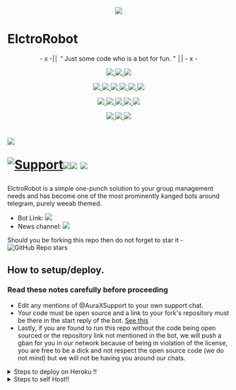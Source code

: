 <p align="center">
  <img src="https://telegra.ph/file/06129d917642f323f77a3.jpg">
</p>

# ElctroRobot 

<p align="center">
- x -|│  “	Just some code who is a bot for fun. ”  │| - x -
</p>

<p align="center">
<a href="https://app.codacy.com/gh/IisGaurav/ElctroRobot?utm_source=github.com&utm_medium=referral&utm_content=IisGaurav/ElctroRobot&utm_campaign=Badge_Grade_Settings" alt="Codacy Badge">
<img src="https://api.codacy.com/project/badge/Grade/6141417ceaf84545bab6bd671503df51" /> </a>
<a href="https://github.com/iisgaurav/ElctroRobot" alt="Libraries.io dependency status for GitHub repo"> <img src="https://img.shields.io/librariesio/github/IisGaurav/ElctroRobot" /> </a>
<a href="http://hits.dwyl.com/IisGaurav/ElctroRobot" alt="HitCount"> <img src="http://hits.dwyl.com/IisGaurav/ElctroRobot.svg" /> </a>
</p>
<p align="center">
<a href="https://github.com/iisgaurav/ElctroRobot" alt="GitHub closed issues"> <img src="https://img.shields.io/github/issues-closed-raw/IisGaurav/ElctroRobot?style=flat&logo=github&color=success" /> </a>
<a href="https://github.com/iisgaurav/ElctroRobot" alt="GitHub commit activity"> <img src="https://img.shields.io/github/commit-activity/m/IisGaurav/ElctroRobot" /> </a>
<a href="https://github.com/iisgaurav/ElctroRobot/graphs/contributors" alt="GitHub contributors"> <img src="https://img.shields.io/github/contributors/IisGaurav/ElctroRobot?style=flat&logo=github" /> </a>
<a href="https://github.com/iisgaurav/ElctroRobot/network/members" alt="GitHub forks"> <img src="https://img.shields.io/github/forks/IisGaurav/ElctroRobot?label=Forks&logo=github" /> </a>
<a href="https://github.com/iisgaurav/ElctroRobot" alt="GitHub closed pull requests"> <img src="https://img.shields.io/github/issues-pr-closed-raw/IisGaurav/ElctroRobot?color=success" /> </a>
<a href="https://github.com/iisgaurav/ElctroRobot" alt="GitHub issues"> <img src="https://img.shields.io/github/issues-raw/IisGaurav/ElctroRobot?style=flat&logo=github&color=yellow" /> </a>
</p>
<p align="center">
<a href="https://github.com/iisgaurav/ElctroRobot" alt="GitHub release (latest by date including pre-releases)"> <img src="https://img.shields.io/github/v/release/IisGaurav/ElctroRobot?include_prereleases?style=flat&logo=github" /> </a>
<a href="https://www.python.org/" alt="made-with-python"> <img src="https://img.shields.io/badge/Made%20with-Python-1f425f.svg?style=flat&logo=python&color=blue" /> </a>
<a href="https://github.com/iisgaurav/ElctroRobot" alt="Docker!"> <img src="https://aleen42.github.io/badges/src/docker.svg" /> </a>
<a href="https://github.com/iisgaurav/ElctroRobot" alt="GitHub repo size"> <img src="https://img.shields.io/github/repo-size/IisGaurav/ElctroRobot" /> </a>
<a href="https://github.com/iisgaurav/ElctroRobot/blob/master/LICENSE" alt="GPLv3 license"> <img src="https://img.shields.io/badge/License-GPLv3-blue.svg" /> </a>
</p>
<p align="center">
<a href="https://t.me/ElctroRobotUpdates" alt="Telegram!"> <img src="https://aleen42.github.io/badges/src/telegram.svg" /> </a>
<a href="https://github.com/iisgaurav/ElctroRobot/graphs/commit-activity" alt="Maintenance"> <img src="https://img.shields.io/badge/Maintained%3F-yes-green.svg" /> </a>
<a href="https://makeapullrequest.com" alt="PRs Welcome"> <img src="https://img.shields.io/badge/PRs-welcome-brightgreen.svg?style=flat-square" /> </a>
</p>


# <p align="left"><a href="https://github.com/iisgaurav/ElctroRobot"><img src="https://github-readme-stats.vercel.app/api/pin?username=IisGaurav&show_icons=true&theme=dark&hide_border=true&repo=ElctroRobot"></a></p><p align="centre"><a href="https://t.me/AuraXSupport"> <img src="https://img.shields.io/badge/telegram-Support_Group-blue?style=social&logo=telegram" alt="Support" /></a><a href="https://github.com/iisgaurav/ElctroRobot/stargazers"><img src="https://img.shields.io/github/stars/IisGaurav/ElctroRobot?style=social"></a><a href="https://github.com/iisgaurav/ElctroRobot/fork"><img src="https://img.shields.io/github/forks/IisGaurav/ElctroRobot?label=Fork&logoColor=blue&style=social"></a> <a href="https://github.com/iisgaurav/ElctroRobot"><img src="https://img.shields.io/github/last-commit/IisGaurav/ElctroRobot?style=flat-square"></a></p>



ElctroRobot is a simple one-punch solution to your group management needs and has become one of the most prominently kanged bots around telegram, purely weeab themed.

* Bot Link:  <a href="https://t.me/ElctroRobot" alt="ElctroRobot"> <img src="https://img.shields.io/badge/%F0%9F%A4%96%20-ElctroRobot-blue" /> </a>
* News channel: <a  href="https://t.me/ElctroRobotUpdates" alt="ElctroRobot Updates"> <img  src="https://img.shields.io/badge/%F0%9F%92%A1-ElctroRobot%20Updates-9cf" /> </a>

Should you be forking this repo then do not forget to star it - <img alt="GitHub Repo stars" src="https://img.shields.io/github/stars/IisGaurav/ElctroRobot?color=white&label=%F0%9F%8C%9F%20star">


## How to setup/deploy.

### Read these notes carefully before proceeding 
 - Edit any mentions of @AuraXSupport to your own support chat. 
 - Your code must be open source and a link to your fork's repository must be there in the start reply of the bot. [See this](https://github.com/iisgaurav/ElctroRobot)
 - Lastly, if you are found to run this repo without the code being open sourced or the repository link not mentioned in the bot, we will push a gban for you in our network because of being in violation of the license, you are free to be a dick and not respect the open source code (we do not mind) but we will not be having you around our chats.


<details>
  <summary>Steps to deploy on Heroku !! </summary>

```
Fill in all the details, Deploy!
Now go to https://dashboard.heroku.com/apps/(app-name)/resources ( Replace (app-name) with your app name )
REMEMBER: Turn on worker dyno (Don't worry It's free :D) & Webhook
Now send the bot /start, If it doesn't respond go to https://dashboard.heroku.com/apps/(app-name)/settings and remove webhook and port.
```

  [![Deploy](https://www.herokucdn.com/deploy/button.svg)](https://heroku.com/deploy?template=https://github.com/iisgaurav/ElctroRobot.git)

</details>  
<details>
  <summary>Steps to self Host!! </summary>

  ## Setting up the bot (Read this before trying to use!):
Please make sure to use python3.6, as I cannot guarantee everything will work as expected on older Python versions!
This is because markdown parsing is done by iterating through a dict, which is ordered by default in 3.6.

  ### Configuration

There are two possible ways of configuring your bot: a config.py file, or ENV variables.

The preferred version is to use a `config.py` file, as it makes it easier to see all your settings grouped together.
This file should be placed in your `ElctroRobot` folder, alongside the `__main__.py` file. 
This is where your bot token will be loaded from, as well as your database URI (if you're using a database), and most of 
your other settings.

It is recommended to import sample_config and extend the Config class, as this will ensure your config contains all 
defaults set in the sample_config, hence making it easier to upgrade.

An example `config.py` file could be:
```
from ElctroRobot.sample_config import Config

class Development(Config):
    OWNER_ID = 1100735944 # your telegram ID
    OWNER_USERNAME = "iisgaurav"  # your telegram username
    API_KEY = "your bot api key"  # your api key, as provided by the @botfather
    SQLALCHEMY_DATABASE_URI = 'postgresql://username:password@localhost:5432/database'  # sample db credentials
    JOIN_LOGGER = '-1234567890' # some group chat that your bot is a member of
    USE_JOIN_LOGGER = True
    DRAGONS = [18673980, 1100735944]  # List of id's for users which have sudo access to the bot.
    LOAD = []
    NO_LOAD = ['translation']
```

If you can't have a config.py file (EG on Heroku), it is also possible to use environment variables.
The following env variables are supported:
 - `ENV`: Setting this to ANYTHING will enable env variables

 - `TOKEN`: Your bot token, as a string.
 - `OWNER_ID`: An integer of consisting of your owner ID
 - `OWNER_USERNAME`: Your username

 - `DATABASE_URL`: Your database URL
 - `JOIN_LOGGER`: optional: a chat where your replied saved messages are stored, to stop people deleting their old 
 - `LOAD`: Space-separated list of modules you would like to load
 - `NO_LOAD`: Space-separated list of modules you would like NOT to load
 - `WEBHOOK`: Setting this to ANYTHING will enable webhooks when in env mode
 messages
 - `URL`: The URL your webhook should connect to (only needed for webhook mode)

 - `DRAGONS`: A space-separated list of user_ids which should be considered sudo users
 - `DEMONS`: A space-separated list of user_ids which should be considered support users (can gban/ungban,
 nothing else)
 - `WOLVES`: A space-separated list of user_ids which should be considered whitelisted - they can't be banned.
 - `DONATION_LINK`: Optional: link where you would like to receive donations.
 - `CERT_PATH`: Path to your webhook certificate
 - `PORT`: Port to use for your webhooks
 - `DEL_CMDS`: Whether to delete commands from users which don't have rights to use that command
 - `STRICT_GBAN`: Enforce gbans across new groups as well as old groups. When a gbanned user talks, he will be banned.
 - `WORKERS`: Number of threads to use. 8 is the recommended (and default) amount, but your experience may vary.
 __Note__ that going crazy with more threads wont necessarily speed up your bot, given the large amount of sql data 
 accesses, and the way python asynchronous calls work.
 - `BAN_STICKER`: Which sticker to use when banning people.
 - `ALLOW_EXCL`: Whether to allow using exclamation marks ! for commands as well as /.

  ### Python dependencies

Install the necessary Python dependencies by moving to the project directory and running:

`pip3 install -r requirements.txt`.

This will install all the necessary python packages.

  ### Database

If you wish to use a database-dependent module (eg: locks, notes, userinfo, users, filters, welcomes),
you'll need to have a database installed on your system. I use Postgres, so I recommend using it for optimal compatibility.

In the case of Postgres, this is how you would set up a database on a Debian/ubuntu system. Other distributions may vary.

- install postgresql:

`sudo apt-get update && sudo apt-get install postgresql`

- change to the Postgres user:

`sudo su - postgres`

- create a new database user (change YOUR_USER appropriately):

`createuser -P -s -e YOUR_USER`

This will be followed by you need to input your password.

- create a new database table:

`createdb -O YOUR_USER YOUR_DB_NAME`

Change YOUR_USER and YOUR_DB_NAME appropriately.

- finally:

`psql YOUR_DB_NAME -h YOUR_HOST YOUR_USER`

This will allow you to connect to your database via your terminal.
By default, YOUR_HOST should be 0.0.0.0:5432.

You should now be able to build your database URI. This will be:

`sqldbtype://username:pw@hostname:port/db_name`

Replace sqldbtype with whichever DB you're using (eg Postgres, MySQL, SQLite, etc)
repeat for your username, password, hostname (localhost?), port (5432?), and DB name.

  ## Modules
   ### Setting load order.

The module load order can be changed via the `LOAD` and `NO_LOAD` configuration settings.
These should both represent lists.

If `LOAD` is an empty list, all modules in `modules/` will be selected for loading by default.

If `NO_LOAD` is not present or is an empty list, all modules selected for loading will be loaded.

If a module is in both `LOAD` and `NO_LOAD`, the module will not be loaded - `NO_LOAD` takes priority.

   ### Creating your own modules.

Creating a module has been simplified as much as possible - but do not hesitate to suggest further simplification.

All that is needed is that your .py file is in the modules folder.

To add commands, make sure to import the dispatcher via

`from ElctroRobot import dispatcher`.

You can then add commands using the usual

`dispatcher.add_handler()`.

Assigning the `__help__` variable to a string describing this modules' available
commands will allow the bot to load it and add the documentation for
your module to the `/help` command. Setting the `__mod_name__` variable will also allow you to use a nicer, user-friendly name for a module.

The `__migrate__()` function is used for migrating chats - when a chat is upgraded to a supergroup, the ID changes, so 
it is necessary to migrate it in the DB.

The `__stats__()` function is for retrieving module statistics, eg number of users, number of chats. This is accessed 
through the `/stats` command, which is only available to the bot owner.

## Starting the bot.

Once you've set up your database and your configuration is complete, simply run the bat file(if on windows) or run (Linux):

`python3 -m ElctroRobot`

Note: the restart bat requires that User account control be disabled.

For queries or any issues regarding the bot please open an issue ticket or visit us at [ElctroRobot Support](https://t.me/ElctroRbotSupport)
## How to setup on Heroku 
For starters click on this button 

[![Deploy](https://www.herokucdn.com/deploy/button.svg)](https://heroku.com/deploy?template=https://github.com/iisgaurav/ElctroRobot.git) 


## CREDITS 📍
The bot is based on the work done by Gaurav. This repo was just revamped to suit an Anime-centric community. All original credits go to Paul and his dedication, Without his efforts, this fork would not have been possible!


Any other authorship/credits can be seen through the commits.


Should any be missing kindly let us know at  or simply submit a pull request on the readme.
